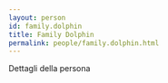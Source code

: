 ```yaml
---
layout: person
id: family.dolphin
title: Family Dolphin
permalink: people/family.dolphin.html
---
```


Dettagli della persona